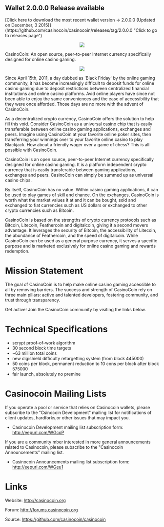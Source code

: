 <h2>Wallet 2.0.0.0 Release available</h2>
[Click here to download the most recent wallet version -> 2.0.0.0 (Updated on December, 3 2015)](https://github.com/casinocoin/casinocoin/releases/tag/2.0.0.0 "Click to go to releases page")

<p align="center"><img src="https://raw.github.com/transcoder/CasinoCoin/master/src/qt/res/images/logo.png" /></p>

CasinoCoin: An open source, peer-to-peer Internet currency specifically designed for online casino gaming.

<p align="center"><img src="https://raw.github.com/transcoder/CasinoCoin/master/src/qt/res/images/casinocoin-coin.png" /></p>

Since April 15th, 2011, a day dubbed as 'Black Friday' by the online gaming community, it has become increasingly difficult to deposit funds for online casino gaming due to deposit restrictions between centralized financial institutions and online casino platforms. Avid online players have since not been able to enjoy the same conveniences and the ease of accessibility that they were once afforded. Those days are no more with the advent of CasinoCoin.

As a decentralized crypto currency, CasinoCoin offers the solution to help fill this void. Consider CasinoCoin as a universal casino chip that is easily transferable between online casino gaming applications, exchanges and peers. Imagine using CasinoCoin at your favorite online poker sites, then transferring your winnings over to your favorite online casino to play Blackjack. How about a friendly wager over a game of chess? This is all possible with CasinoCoin.

CasinoCoin is an open source, peer-to-peer Internet currency specifically designed for online casino gaming. It is a platform independent crypto currency that is easily transferable between gaming applications, exchanges and peers. CasinoCoin can simply be summed up as universal casino chips.

By itself, CasinoCoin has no value. Within casino gaming applications, it can be used to play games of skill and chance. On the exchanges, CasinoCoin is worth what the market values it at and it can be bought, sold and exchanged to fiat currencies such as US dollars or exchanged to other crypto currencies such as Bitcoin.

CasinoCoin is based on the strengths of crypto currency protocols such as Bitcoin, Litecoin, Feathercoin and digitalcoin, giving it a second movers advantage. It leverages the security of Bitcoin, the accessibility of Litecoin, the abundance of Feathercoin, and the speed of digitalcoin. While CasinoCoin can be used as a general purpose currency, it serves a specific purpose and is marketed exclusively for online casino gaming and rewards redemption.


Mission Statement
=================

The goal of CasinoCoin is to help make online casino gaming accessible to all by removing barriers. The success and strength of CasinoCoin rely on three main pillars: active and talented developers, fostering community, and trust through transparency. 


Get active! Join the CasinoCoin community by visiting the links below.



Technical Specifications
========================

 - scrypt proof-of-work algorithm
 - 30 second block time targets
 - ~63 million total coins
 - new digishield difficulty retargetting system (from block 445000) 
 - 50 coins per block, permanent reduction to 10 cons per block after block 575000
 - fair launch, absolutely no premine

Casinocoin Mailing Lists
========================

If you operate a pool or service that relies on Casinocoin wallets, please subscribe to the "Csinocoin Development" mailing list for notifications of client updates, hardforks,or other issues that may impact you.

 - Casinocoin Development mailing list subscription form: http://eepurl.com/WGcoP

If you are a community mber interested in more general announcements related to Casinocoin, please subscribe to the "Casinocoin Announcements" mailing list.

 - Casinocoin Announcements mailing list subscription form: http://eepurl.com/WGeu1



Links
======

Website: http://casinocoin.org


Forum: http://forums.casinocoin.org


Source: https://github.com/casinocoin/casinocoin

